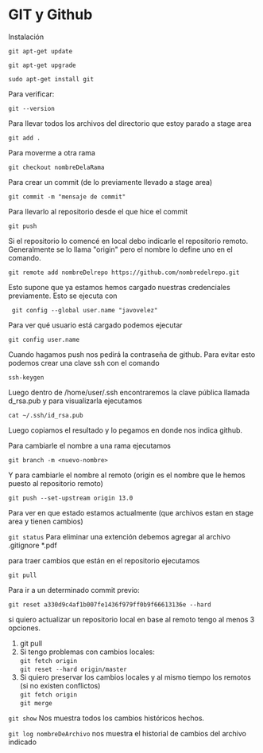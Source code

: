 # GIT y Github

Instalación

``git apt-get update``

``git apt-get upgrade``

``sudo apt-get install git``

Para verificar:

``git --version``

Para llevar todos los archivos del directorio que estoy parado a stage area

``git add .``

Para moverme a otra rama

``git checkout nombreDelaRama``

Para crear un commit (de lo previamente llevado a stage area)

``git commit -m "mensaje de commit"``

Para llevarlo al repositorio desde el que hice el commit

``git push``

Si el repositorio lo comencé en local debo indicarle el repositorio remoto. Generalmente se lo llama "origin" pero el nombre lo define uno en el comando.

``git remote add nombreDelrepo https://github.com/nombredelrepo.git``

Esto supone que ya estamos hemos cargado nuestras credenciales previamente. Esto se ejecuta con

`` git config --global user.name "javovelez"``

Para ver qué usuario está cargado podemos ejecutar

``git config user.name``

Cuando hagamos push nos pedirá la contraseña de github. Para evitar esto podemos crear una clave ssh con el comando 

``ssh-keygen``

Luego dentro de  /home/user/.ssh encontraremos la clave pública llamada d_rsa.pub y para visualizarla ejecutamos

``cat ~/.ssh/id_rsa.pub``

Luego copiamos el resultado y lo pegamos en donde nos indica github.

Para cambiarle el nombre a una rama ejecutamos

``git branch -m <nuevo-nombre>``

Y para cambiarle el nombre al remoto (origin es el nombre que le hemos puesto al repositorio remoto)

``git push --set-upstream origin 13.0``

Para ver en que estado estamos actualmente (que archivos estan en stage area y tienen cambios)

``git status``
Para eliminar una extención debemos agregar al archivo .gitignore *.pdf 

para traer cambios que están en el repositorio ejecutamos

``git pull``

Para ir a un determinado commit previo:

``git reset a330d9c4af1b007fe1436f979ff0b9f66613136e --hard``

si quiero actualizar un repositorio local en base al remoto tengo al menos 3 opciones.

1. git pull
2. Si tengo problemas con cambios locales:  
``git fetch origin  ``  
``git reset --hard origin/master``  
3. Si quiero preservar los cambios locales y al mismo tiempo los remotos (si no existen conflictos)  
``git fetch origin  ``  
``git merge``

``git show`` Nos muestra todos los cambios históricos hechos.

``git log nombreDeArchivo`` nos muestra el historial de cambios del archivo indicado